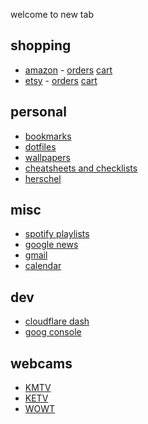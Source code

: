 <!-- ## new tab -->
welcome to <span id="prefix"></span>new tab<span id="suffix"></span>

## shopping
- [amazon](https://amazon.com) - [orders](https://amazon.com/your-orders) [cart](https://www.amazon.com/gp/aw/c)
- [etsy](https://etsy.com) - [orders](https://www.etsy.com/your/purchases) [cart](https://www.etsy.com/cart)

## personal
- [bookmarks](../links/bookmarks.md)
- [dotfiles](https://github.com/buckmanc/dotfiles)
- [wallpapers](https://github.com/buckmanc/wallpapers)
- [cheatsheets and checklists](../index.md)
- [herschel](http://herschel.local)

## misc
- [spotify playlists](../links/spotify_playlists.md)
- [google news](https://news.google.com)
- [gmail](https://mail.google.com/mail/u/0/#all)
- [calendar](https://calendar.google.com)

## dev
- [cloudflare dash](https://dash.cloudflare.com)
- [goog console](https://console.cloud.google.com)

## webcams
- [KMTV](https://www.3newsnow.com/weather/weather-cams)
- [KETV](https://www.ketv.com/article/skycams/8071873)
- [WOWT](https://www.wowt.com/weather/cams/)
